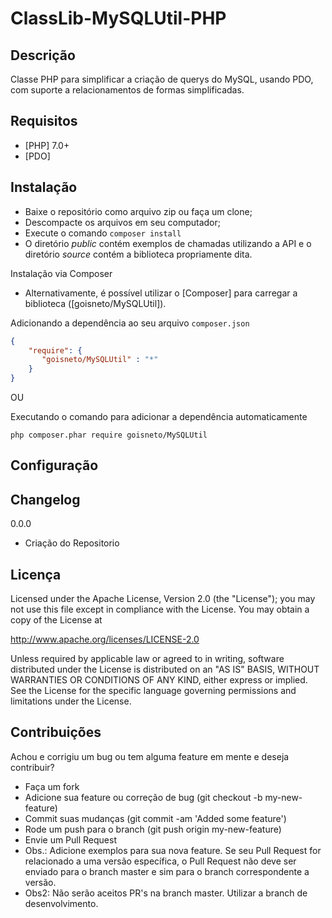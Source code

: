 # ClassLib-MySQLUtil-PHP

Descrição
---------

Classe PHP para simplificar a criação de querys do MySQL, usando PDO, com suporte a relacionamentos de formas simplificadas.

Requisitos
----------

 - [PHP] 7.0+
 - [PDO]


Instalação
----------

 - Baixe o repositório como arquivo zip ou faça um clone;
 - Descompacte os arquivos em seu computador;
 - Execute o comando ```composer install```
 - O diretório *public* contém exemplos de chamadas utilizando a API e o diretório *source* contém a biblioteca propriamente dita.

Instalação via Composer

- Alternativamente, é possível utilizar o [Composer] para carregar a biblioteca ([goisneto/MySQLUtil]).

Adicionando a dependência ao seu arquivo ```composer.json```
```composer.json
{
    "require": {
       "goisneto/MySQLUtil" : "*"
    }
}
```

OU

Executando o comando para adicionar a dependência automaticamente

```php composer.phar require goisneto/MySQLUtil```


Configuração
------------



Changelog
---------

0.0.0
 - Criação do Repositorio

Licença
-------

Licensed under the Apache License, Version 2.0 (the "License"); you may not use this file except in compliance with the License. You may obtain a copy of the License at

http://www.apache.org/licenses/LICENSE-2.0

Unless required by applicable law or agreed to in writing, software distributed under the License is distributed on an "AS IS" BASIS, WITHOUT WARRANTIES OR CONDITIONS OF ANY KIND, either express or implied. See the License for the specific language governing permissions and limitations under the License.


Contribuições
-------------

Achou e corrigiu um bug ou tem alguma feature em mente e deseja contribuir?

* Faça um fork
* Adicione sua feature ou correção de bug (git checkout -b my-new-feature)
* Commit suas mudanças (git commit -am 'Added some feature')
* Rode um push para o branch (git push origin my-new-feature)
* Envie um Pull Request
* Obs.: Adicione exemplos para sua nova feature. Se seu Pull Request for relacionado a uma versão específica, o Pull Request não deve ser enviado para o branch master e sim para o branch correspondente a versão.
* Obs2: Não serão aceitos PR's na branch master. Utilizar a branch de desenvolvimento.
